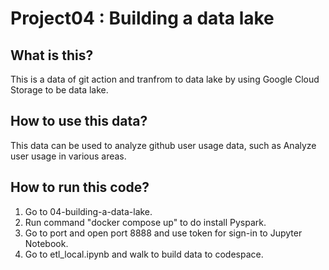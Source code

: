 # Project04 : Building a data lake
## What is this?
 This is a data of git action and tranfrom to data lake by using Google Cloud Storage to be data lake.

## How to use this data?
 This data can be used to analyze github user usage data, such as Analyze user usage in various areas.

## How to run this code?
1. Go to 04-building-a-data-lake.
2. Run command "docker compose up" to do install Pyspark.
3.  Go to port and open port 8888 and use token for sign-in to Jupyter Notebook.
4. Go to etl_local.ipynb and walk to build data to codespace.